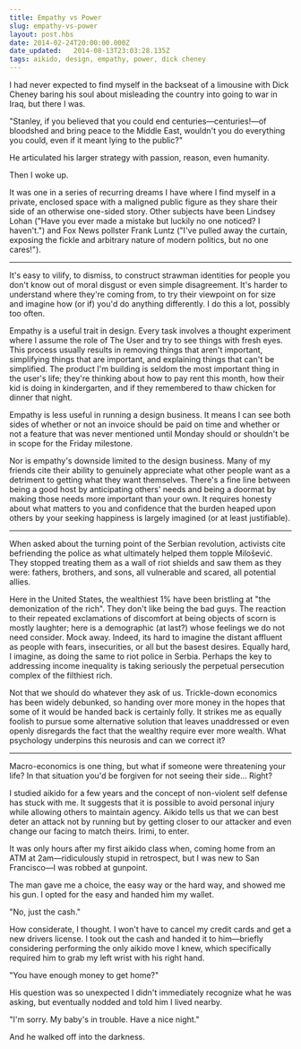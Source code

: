```yaml
---
title: Empathy vs Power
slug: empathy-vs-power
layout: post.hbs
date: 2014-02-24T20:00:00.000Z
date_updated:   2014-08-13T23:03:28.135Z
tags: aikido, design, empathy, power, dick cheney
---
```


I had never expected to find myself in the backseat of a limousine with Dick Cheney baring his soul about misleading the country into going to war in Iraq, but there I was.

"Stanley, if you believed that you could end centuries—centuries!—of bloodshed and bring peace to the Middle East, wouldn't you do everything you could, even if it meant lying to the public?"

He articulated his larger strategy with passion, reason, even humanity.

Then I woke up.

It was one in a series of recurring dreams I have where I find myself in a private, enclosed space with a maligned public figure as they share their side of an otherwise one-sided story. Other subjects have been Lindsey Lohan ("Have you ever made a mistake but luckily no one noticed? I haven't.") and Fox News pollster Frank Luntz ("I've pulled away the curtain, exposing the fickle and arbitrary nature of modern politics, but no one cares!").

---

It's easy to vilify, to dismiss, to construct strawman identities for people you don't know out of moral disgust or even simple disagreement. It's harder to understand where they're coming from, to try their viewpoint on for size and imagine how (or if) you'd do anything differently. I do this a lot, possibly too often.

Empathy is a useful trait in design. Every task involves a thought experiment where I assume the role of The User and try to see things with fresh eyes. This process usually results in removing things that aren't important, simplifying things that are important, and explaining things that can't be simplified. The product I'm building is seldom the most important thing in the user's life; they're thinking about how to pay rent this month, how their kid is doing in kindergarten, and if they remembered to thaw chicken for dinner that night.

Empathy is less useful in running a design business. It means I can see both sides of whether or not an invoice should be paid on time and whether or not a feature that was never mentioned until Monday should or shouldn't be in scope for the Friday milestone.

Nor is empathy's downside limited to the design business. Many of my friends cite their ability to genuinely appreciate what other people want as a detriment to getting what they want themselves. There's a fine line between being a good host by anticipating others' needs and being a doormat by making those needs more important than your own. It requires honesty about what matters to you and confidence that the burden heaped upon others by your seeking happiness is largely imagined (or at least justifiable).

---

When asked about the turning point of the Serbian revolution, activists cite befriending the police as what ultimately helped them topple Milošević. They stopped treating them as a wall of riot shields and saw them as they were: fathers, brothers, and sons, all vulnerable and scared, all potential allies.

Here in the United States, the wealthiest 1% have been bristling at "the demonization of the rich". They don't like being the bad guys. The reaction to their repeated exclamations of discomfort at being objects of scorn is mostly laughter; here is a demographic (at last?) whose feelings we do not need consider. Mock away. Indeed, its hard to imagine the distant affluent as people with fears, insecurities, or all but the basest desires. Equally hard, I imagine, as doing the same to riot police in Serbia. Perhaps the key to addressing income inequality is taking seriously the perpetual persecution complex of the filthiest rich.

Not that we should do whatever they ask of us. Trickle-down economics has been widely debunked, so handing over more money in the hopes that some of it would be handed back is certainly folly. It strikes me as equally foolish to pursue some alternative solution that leaves unaddressed or even openly disregards the fact that the wealthy require ever more wealth. What psychology underpins this neurosis and can we correct it?

---

Macro-economics is one thing, but what if someone were threatening your life? In that situation you'd be forgiven for not seeing their side... Right?

I studied aikido for a few years and the concept of non-violent self defense has stuck with me. It suggests that it is possible to avoid personal injury while allowing others to maintain agency. Aikido tells us that we can best deter an attack not by running but by getting closer to our attacker and even change our facing to match theirs. Irimi, to enter.

It was only hours after my first aikido class when, coming home from an ATM at 2am—ridiculously stupid in retrospect, but I was new to San Francisco—I was robbed at gunpoint.

The man gave me a choice, the easy way or the hard way, and showed me his gun. I opted for the easy and handed him my wallet.

"No, just the cash."

How considerate, I thought. I won't have to cancel my credit cards and get a new drivers license. I took out the cash and handed it to him—briefly considering performing the only aikido move I knew, which specifically required him to grab my left wrist with his right hand.

"You have enough money to get home?"

His question was so unexpected I didn't immediately recognize what he was asking, but eventually nodded and told him I lived nearby.

"I'm sorry. My baby's in trouble. Have a nice night."

And he walked off into the darkness.
